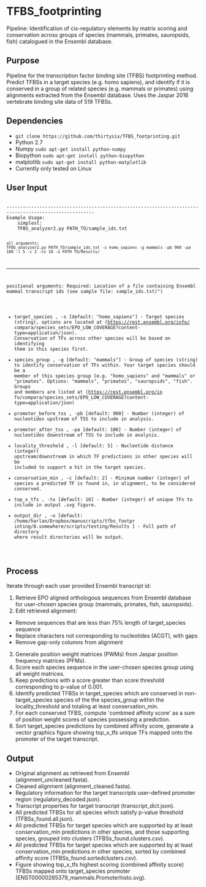 TFBS_footprinting
=================
Pipeline: Identification of cis-regulatory elements by matrix scoring and conservation across groups of species (mammals, primates, sauropsids, fish) catalogued in the Ensembl database.

## Purpose
Pipeline for the transcription factor binding site (TFBS) footprinting method.  Predict TFBSs in a target species (e.g. homo sapiens), and identify if it is conserved in a group of related species (e.g. mammals or primates) using alignments extracted from the Ensembl database.  Uses the Jaspar 2016 vertebrate binding site data of 519 TFBSs.

## Dependencies
- `git clone https://github.com/thirtysix/TFBS_footprinting.git`
- Python 2.7
- Numpy `sudo apt-get install python-numpy`
- Biopython `sudo apt-get install python-biopython`
- matplotlib `sudo apt-get install python-matplotlib`
- Currently only tested on Linux

## User Input
<code>
------------------------------------------------------------------------------------------------------
Example Usage:
    simplest:
    TFBS_analyzer2.py PATH_TO/sample_ids.txt

    all arguments:
    TFBS_analyzer2.py PATH_TO/sample_ids.txt -s homo_sapiens -g mammals -pb 900 -pa 100 -l 5 -c 2 -tx 10 -o PATH_TO/Results/
------------------------------------------------------------------------------------------------------

positional arguments:
                        Required: Location of a file containing Ensembl mammal
                        transcript ids (see sample file: sample_ids.txt)")

- target_species , -s 
                        [default: "homo_sapiens"] - Target species (string),
                        options are located at (https://rest.ensembl.org/info/
                        compara/species_sets/EPO_LOW_COVERAGE?content-
                        type=application/json). Conservation of TFs across
                        other species will be based on identifying them in
                        this species first.
- species_group , -g 
                        [default: "mammals"] - Group of species (string) to
                        identify conservation of TFs within. Your target
                        species should be a member of this species group (e.g.
                        "homo_sapiens" and "mammals" or "primates". Options:
                        "mammals", "primates", "sauropsids", "fish". Groups
                        and members are listed at (https://rest.ensembl.org/in
                        fo/compara/species_sets/EPO_LOW_COVERAGE?content-
                        type=application/json)
- promoter_before_tss , -pb 
                        [default: 900] - Number (integer) of nucleotides
                        upstream of TSS to include in analysis.
- promoter_after_tss , -pa 
                        [default: 100] - Number (integer) of nucleotides
                        downstream of TSS to include in analysis.
- locality_threshold , -l 
                        [default: 5] - Nucleotide distance (integer)
                        upstream/downstream in which TF predictions in other
                        species will be included to support a hit in the
                        target species.
- conservation_min , -c 
                        [default: 2] - Minimum number (integer) of species a
                        predicted TF is found in, in alignment, to be
                        considered conserved.
- top_x_tfs , -tx     [default: 10] - Number (integer) of unique TFs to
                        include in output .svg figure.
- output_dir , -o     [default: /home/harlan/Dropbox/manuscripts/tfbs_footpr
                        inting/8.somewhere/scripts/testing/Results ] - Full
                        path of directory where result directories will be
                        output.
</code>

## Process
Iterate through each user provided Ensembl transcript id:
 1. Retrieve EPO aligned orthologous sequences from Ensembl database for user-chosen species group (mammals, primates, fish, sauropsids).
 2. Edit retrieved alignment:
- Remove sequences that are less than 75% length of target_species sequence
- Replace characters not corresponding to nucleotides (ACGT), with gaps
- Remove gap-only columns from alignment
 3. Generate position weight matrices (PWMs) from Jaspar position frequency matrices (PFMs).
 4. Score each species sequence in the user-chosen species group using all weight matrices.
 5. Keep predictions with a score greater than score threshold corresponding to p-value of 0.001.
 6. Identify predicted TFBSs in target_species which are conserved in non-target_species species of the the species_group within the locality_threshold and totaling at least conservation_min.
 7. For each conserved TFBS, compute 'combined affinity score' as a sum of position weight scores of species possessing a prediction.
 8. Sort target_species predictions by combined affinity score, generate a vector graphics figure showing top_x_tfs unique TFs mapped onto the promoter of the target transcript.


## Output
- Original alignment as retrieved from Ensembl (alignment_uncleaned.fasta).
- Cleaned alignment (alignment_cleaned.fasta).
- Regulatory information for the target transcripts user-defined promoter region (regulatory_decoded.json).
- Transcript properties for target transcript (transcript_dict.json).
- All predicted TFBSs for all species which satisfy p-value threshold (TFBSs_found.all.json).
- All predicted TFBSs for target species which are supported by at least conservation_min predictions in other species, and those supporting species, grouped into clusters (TFBSs_found.clusters.csv).
- All predicted TFBSs for target species which are supported by at least conservation_min predictions in other species, sorted by combined affinity score (TFBSs_found.sortedclusters.csv).
- Figure showing top_x_tfs highest scoring (combined affinity score) TFBSs mapped onto target_species promoter (ENST00000285379_mammals.Promoterhisto.svg). 
